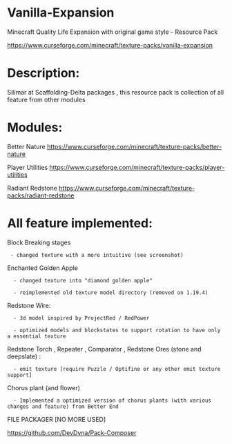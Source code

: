 # Vanilla-Expansion
Minecraft Quality Life Expansion with original game style - Resource Pack

https://www.curseforge.com/minecraft/texture-packs/vanilla-expansion

# Description:

Silimar at Scaffolding-Delta packages , this resource pack is collection of all feature from other modules

 

# Modules:

Better Nature
https://www.curseforge.com/minecraft/texture-packs/better-nature

Player Utilities
https://www.curseforge.com/minecraft/texture-packs/player-utilities

Radiant Redstone
https://www.curseforge.com/minecraft/texture-packs/radiant-redstone
 

# All feature implemented:

 

Block Breaking stages

     - changed texture with a more intuitive (see screenshot)

 

Enchanted Golden Apple

      - changed texture into "diamond golden apple"

      - reimplemented old texture model directory (removed on 1.19.4) 

 

Redstone Wire:

      - 3d model inspired by ProjectRed / RedPower

      - optimized models and blockstates to support rotation to have only a essential texture

 

Redstone Torch ,  Repeater , Comparator , Redstone Ores (stone and deepslate) :

      - emit texture [require Puzzle / Optifine or any other emit texture support]

 

Chorus plant (and flower) 

      - Implemented a optimized version of chorus plants (with various changes and feature) from Better End

 

 
FILE PACKAGER
[NO MORE USED]

https://github.com/DevDyna/Pack-Composer
